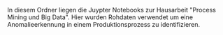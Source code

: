 In diesem Ordner liegen die Juypter Notebooks zur Hausarbeit "Process Mining und Big Data".
Hier wurden Rohdaten verwendet um eine Anomalieerkennung in einem Produktionsprozess zu identifizieren.
